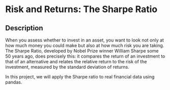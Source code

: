 # Risk and Returns: The Sharpe Ratio
## Description
When you assess whether to invest in an asset, you want to look not only at how much money you could make but also at how much risk you are taking. The Sharpe Ratio, developed by Nobel Prize winner William Sharpe some 50 years ago, does precisely this: it compares the return of an investment to that of an alternative and relates the relative return to the risk of the investment, measured by the standard deviation of returns.

In this project, we will apply the Sharpe ratio to real financial data using pandas.


